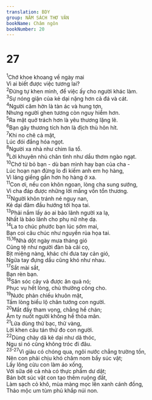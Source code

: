 ```yaml
---
translation: BDY
group: NĂM SÁCH THƠ VĂN
bookName: Châm ngôn 
bookNumber: 20
---
```


<div class="title"><h1>27</h1></div>
<span class="verse ch_27_1"><sup>1</sup>Chớ khoe khoang về ngày mai<br/>Vì ai biết được việc tương lai?<br/></span>
<span class="verse ch_27_2"><sup>2</sup>Đừng tự khen mình, để việc ấy cho người khác làm.<br/></span>
<span class="verse ch_27_3"><sup>3</sup>Sự nóng giận của kẻ dại nặng hơn cả đá và cát.<br/></span>
<span class="verse ch_27_4"><sup>4</sup>Người căm hờn là tàn ác và hung tợn,<br/>Nhưng người ghen tương còn nguy hiểm hơn.<br/></span>
<span class="verse ch_27_5"><sup>5</sup>Ra mặt quở trách hơn là yêu thương lặng lẽ.<br/></span>
<span class="verse ch_27_6"><sup>6</sup>Bạn gây thương tích hơn là địch thù hôn hít.<br/></span>
<span class="verse ch_27_7"><sup>7</sup>Khi no chê cả mật,<br/>Lúc đói đắng hóa ngọt.<br/></span>
<span class="verse ch_27_8"><sup>8</sup>Người xa nhà như chim lìa tổ.<br/></span>
<span class="verse ch_27_9"><sup>9</sup>Lời khuyên nhủ chân tình như dầu thơm ngào ngạt.<br/></span>
<span class="verse ch_27_10"><sup>10</sup>Chớ từ bỏ bạn - dù bạn mình hay bạn của cha -<br/>Lúc hoạn nạn đừng lo đi kiếm anh em họ hàng,<br/>Vì láng giềng gần hơn họ hàng ở xa.<br/></span>
<span class="verse ch_27_11"><sup>11</sup>Con ơi, nếu con khôn ngoan, lòng cha sung sướng,<br/>Vì cha đáp được những lời mắng vốn tổn thương.<br/></span>
<span class="verse ch_27_12"><sup>12</sup>Người khôn tránh né nguy nan,<br/>Kẻ dại đâm đầu hướng tới họa tai.<br/></span>
<span class="verse ch_27_13"><sup>13</sup>Phải nắm lấy áo ai bảo lãnh người xa lạ,<br/>Nhất là bảo lãnh cho phụ nữ nhẹ dạ.<br/></span>
<span class="verse ch_27_14"><sup>14</sup>La to chúc phước bạn lúc sớm mai,<br/>Bạn coi câu chúc như nguyền rủa họa tai.<br/></span>
<span class="verse ch_27_15 ch_27_16"><sup>15,16</sup>Nhà dột ngày mưa tháng gió<br/>Cũng tệ như người đàn bà cãi cọ,<br/>Bịt miệng nàng, khác chi đưa tay cản gió,<br/>Ngửa tay đựng dầu cũng khó như nhau.<br/></span>
<span class="verse ch_27_17"><sup>17</sup>Sắt mài sắt,<br/>Bạn rèn bạn.<br/></span>
<span class="verse ch_27_18"><sup>18</sup>Săn sóc cây vả được ăn quả nó;<br/>Phục vụ hết lòng, chủ thưởng công cho.<br/></span>
<span class="verse ch_27_19"><sup>19</sup>Nước phản chiếu khuôn mặt,<br/>Tấm lòng biểu lộ chân tướng con người.<br/></span>
<span class="verse ch_27_20"><sup>20</sup>Mắt đầy tham vọng, chẳng hề chán;<br/>Âm ty nuốt người không hề thỏa mãn.<br/></span>
<span class="verse ch_27_21"><sup>21</sup>Lửa dùng thử bạc, thử vàng,<br/>Lời khen câu tán thử đo con người.<br/></span>
<span class="verse ch_27_22"><sup>22</sup>Dùng chày dã kẻ dại như dã thóc,<br/>Ngu si nó cũng không tróc đi đâu.<br/></span>
<span class="verse ch_27_23 ch_27_24 ch_27_25 ch_27_26 ch_27_27"><sup>23-27</sup>Vì giàu có chóng qua, ngôi nước chẳng trường tồn,<br/>Nên con phải chịu khó chăm nom bầy súc vật;<br/>Lấy lông cừu con làm áo xống,<br/>Với sữa dê cả nhà có thực phẩm dư dật;<br/>Bán bớt súc vật con tạo thêm ruộng đất,<br/>Làm sạch cỏ khô, mùa màng mọc lên xanh cánh đồng,<br/>Thảo mộc um tùm phủ khắp núi non.</span>
